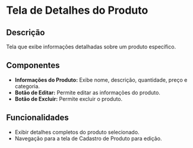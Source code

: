# Tela de Detalhes do Produto

## Descrição
Tela que exibe informações detalhadas sobre um produto específico.

## Componentes
- **Informações do Produto:** Exibe nome, descrição, quantidade, preço e categoria.
- **Botão de Editar:** Permite editar as informações do produto.
- **Botão de Excluir:** Permite excluir o produto.

## Funcionalidades
- Exibir detalhes completos do produto selecionado.
- Navegação para a tela de Cadastro de Produto para edição.

